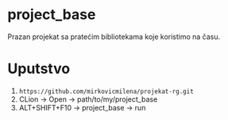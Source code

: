 # project_base
Prazan projekat sa pratećim bibliotekama koje koristimo na času. 

# Uputstvo
1. `https://github.com/mirkovicmilena/projekat-rg.git`
2. CLion -> Open -> path/to/my/project_base
4. ALT+SHIFT+F10 -> project_base -> run

